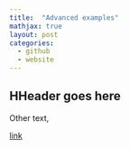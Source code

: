 ```yaml
---
title:  "Advanced examples"
mathjax: true
layout: post
categories: 
  - github
  - website
---
```


## HHeader goes here

Other text,

[link]()
